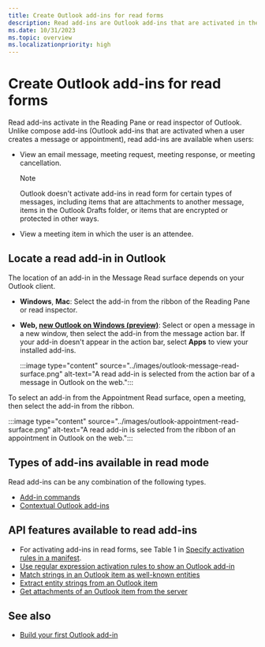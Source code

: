 ```yaml
---
title: Create Outlook add-ins for read forms
description: Read add-ins are Outlook add-ins that are activated in the Reading Pane or read inspector in Outlook.
ms.date: 10/31/2023
ms.topic: overview
ms.localizationpriority: high
---
```


# Create Outlook add-ins for read forms

Read add-ins activate in the Reading Pane or read inspector of Outlook. Unlike compose add-ins (Outlook add-ins that are activated when a user creates a message or appointment), read add-ins are available when users:

- View an email message, meeting request, meeting response, or meeting cancellation.

   > [!NOTE]
   > Outlook doesn't activate add-ins in read form for certain types of messages, including items that are attachments to another message, items in the Outlook Drafts folder, or items that are encrypted or protected in other ways.

- View a meeting item in which the user is an attendee.

## Locate a read add-in in Outlook

The location of an add-in in the Message Read surface depends on your Outlook client.

- **Windows**, **Mac**: Select the add-in from the ribbon of the Reading Pane or read inspector.
- **Web, [new Outlook on Windows (preview)](https://support.microsoft.com/office/656bb8d9-5a60-49b2-a98b-ba7822bc7627)**: Select or open a message in a new window, then select the add-in from the message action bar. If your add-in doesn't appear in the action bar, select **Apps** to view your installed add-ins.

  :::image type="content" source="../images/outlook-message-read-surface.png" alt-text="A read add-in is selected from the action bar of a message in Outlook on the web.":::

To select an add-in from the Appointment Read surface, open a meeting, then select the add-in from the ribbon.

:::image type="content" source="../images/outlook-appointment-read-surface.png" alt-text="A read add-in is selected from the ribbon of an appointment in Outlook on the web.":::

## Types of add-ins available in read mode

Read add-ins can be any combination of the following types.

- [Add-in commands](../design/add-in-commands.md)
- [Contextual Outlook add-ins](contextual-outlook-add-ins.md)

## API features available to read add-ins

- For activating add-ins in read forms, see Table 1 in [Specify activation rules in a manifest](activation-rules.md#specify-activation-rules-in-a-manifest).
- [Use regular expression activation rules to show an Outlook add-in](use-regular-expressions-to-show-an-outlook-add-in.md)
- [Match strings in an Outlook item as well-known entities](match-strings-in-an-item-as-well-known-entities.md)
- [Extract entity strings from an Outlook item](extract-entity-strings-from-an-item.md)
- [Get attachments of an Outlook item from the server](get-attachments-of-an-outlook-item.md)

## See also

- [Build your first Outlook add-in](../quickstarts/outlook-quickstart.md)
